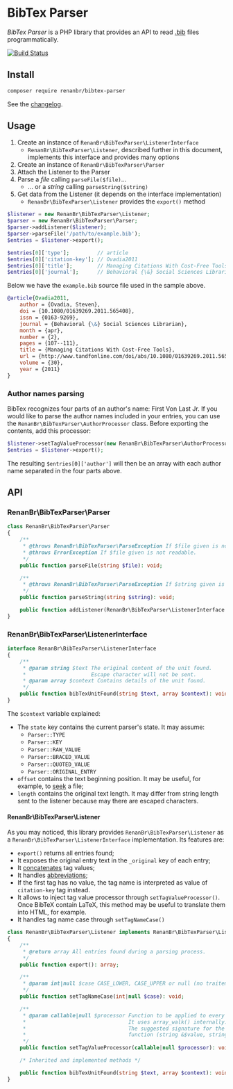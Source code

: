 # BibTex Parser

_BibTex Parser_ is a PHP library that provides an API to read [.bib](http://mirrors.ctan.org/biblio/bibtex/base/btxdoc.pdf) files programmatically.

[![Build Status](https://travis-ci.org/renanbr/bibtex-parser.svg?branch=master)](https://travis-ci.org/renanbr/bibtex-parser)

## Install

~~~bash
composer require renanbr/bibtex-parser
~~~

See the [changelog](CHANGELOG.md).

## Usage

1. Create an instance of `RenanBr\BibTexParser\ListenerInterface`
    - `RenanBr\BibTexParser\Listener`, described further in this document, implements this interface and provides many options
2. Create an instance of `RenanBr\BibTexParser\Parser`
3. Attach the Listener to the Parser
4. Parse a _file_ calling `parseFile($file)`...
    - ... or a _string_ calling `parseString($string)`
5. Get data from the Listener (it depends on the interface implementation)
    - `RenanBr\BibTexParser\Listener` provides the `export()` method

```php
$listener = new RenanBr\BibTexParser\Listener;
$parser = new RenanBr\BibTexParser\Parser;
$parser->addListener($listener);
$parser->parseFile('/path/to/example.bib');
$entries = $listener->export();

$entries[0]['type'];         // article
$entries[0]['citation-key']; // Ovadia2011
$entries[0]['title'];        // Managing Citations With Cost-Free Tools
$entries[0]['journal'];      // Behavioral {\&} Social Sciences Librarian
```

Below we have the `example.bib` source file used in the sample above.

```bib
@article{Ovadia2011,
    author = {Ovadia, Steven},
    doi = {10.1080/01639269.2011.565408},
    issn = {0163-9269},
    journal = {Behavioral {\&} Social Sciences Librarian},
    month = {apr},
    number = {2},
    pages = {107--111},
    title = {Managing Citations With Cost-Free Tools},
    url = {http://www.tandfonline.com/doi/abs/10.1080/01639269.2011.565408},
    volume = {30},
    year = {2011}
}
```

### Author names parsing
BibTex recognizes four parts of an author's name: First Von Last Jr.
If you would like to parse the author names included in your entries, you can use the `RenanBr\BibTexParser\AuthorProcessor`
class. Before exporting the contents, add this processor:

```php
$listener->setTagValueProcessor(new RenanBr\BibTexParser\AuthorProcessor());
$entries = $listener->export();
```

The resulting `$entries[0]['author']` will then be an array with each author name separated in the four parts above.

## API

### RenanBr\BibTexParser\Parser

```php
class RenanBr\BibTexParser\Parser
{
    /**
     * @throws RenanBr\BibTexParser\ParseException If $file given is not a valid BibTeX.
     * @throws ErrorException If $file given is not readable.
     */
    public function parseFile(string $file): void;

    /**
     * @throws RenanBr\BibTexParser\ParseException If $string given is not a valid BibTeX.
     */
    public function parseString(string $string): void;

    public function addListener(RenanBr\BibTexParser\ListenerInterface $listener): void;
}
```

### RenanBr\BibTexParser\ListenerInterface

```php
interface RenanBr\BibTexParser\ListenerInterface
{
    /**
     * @param string $text The original content of the unit found.
     *                     Escape character will not be sent.
     * @param array $context Contains details of the unit found.
     */
    public function bibTexUnitFound(string $text, array $context): void;
}
```

The `$context` variable explained:
- The `state` key contains the current parser's state.
  It may assume:
  - `Parser::TYPE`
  - `Parser::KEY`
  - `Parser::RAW_VALUE`
  - `Parser::BRACED_VALUE`
  - `Parser::QUOTED_VALUE`
  - `Parser::ORIGINAL_ENTRY`
- `offset` contains the text beginning position.
  It may be useful, for example, to [seek](https://php.net/fseek) a file;
- `length` contains the original text length.
  It may differ from string length sent to the listener because may there are escaped characters.

#### RenanBr\BibTexParser\Listener

As you may noticed, this library provides `RenanBr\BibTexParser\Listener` as a `RenanBr\BibTexParser\ListenerInterface` implementation.
Its features are:
- `export()` returns all entries found;
- It exposes the original entry text in the `_original` key of each entry;
- It [concatenates](http://www.bibtex.org/Format/) tag values;
- It handles [abbreviations](http://www.bibtex.org/Format/);
- If the first tag has no value, the tag name is interpreted as value of `citation-key` tag instead.
- It allows to inject tag value processor through `setTagValueProcessor()`.
  Once BibTeX contain LaTeX, this method may be useful to translate them into HTML, for example.
- It handles tag name case through `setTagNameCase()`

```php
class RenanBr\BibTexParser\Listener implements RenanBr\BibTexParser\ListenerInterface
{
    /**
     * @return array All entries found during a parsing process.
     */
    public function export(): array;

    /**
     * @param int|null $case CASE_LOWER, CASE_UPPER or null (no traitement)
     */
    public function setTagNameCase(int|null $case): void;

    /**
     * @param callable|null $processor Function to be applied to every member of an BibTeX entry.
     *                                 It uses array_walk() internally.
     *                                 The suggested signature for the argument is:
     *                                 function (string &$value, string $tag);
     */
    public function setTagValueProcessor(callable|null $processor): void;

    /* Inherited and implemented methods */

    public function bibTexUnitFound(string $text, array $context): void;
}
```
